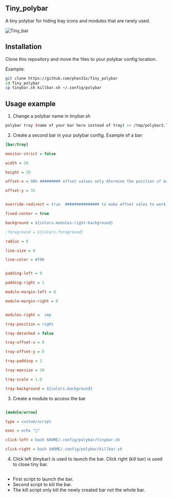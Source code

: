## Tiny_polybar
A tiny polybar for hiding tray icons and modules that are rarely used.

![Tiny_bar](https://user-images.githubusercontent.com/45850093/195213025-12aa73b8-aac4-4cfa-b4b7-3f2aadad7ce9.gif)



## Installation
Clone this repository and move the files to your polybar config location.

Example:
```bash
git clone https://github.com/phon31x/Tiny_polybar
cd Tiny_polybar
cp tinybar.sh killbar.sh ~/.config/polybar
```

## Usage example
1. Change a polybar name in tinybar.sh

```bash
polybar tray (name of your bar here instead of tray) >> /tmp/polybar2.log 2>&1
```

2. Create a second bar in your polybar config. Example of a bar:


```ini
[bar/tray]

monitor-strict = false

width = 20

height = 25

offset-x = 98% ######### offset values only dtermine the position of bar in the screen set it accordingly to your need

offset-y = 35   


override-redirect = true  ############### to make offset vales to work override-direct value must be true

fixed-center = true

background = ${colors.modules-right-background}

;foreground = ${colors.foreground}

radius = 8

line-size = 0

line-color = #f00


padding-left = 0

padding-right = 1

module-margin-left = 0

module-margin-right = 0


modules-right =  sep

tray-position = right

tray-detached = false

tray-offset-x = 0

tray-offset-y = 0

tray-padding = 1

tray-maxsize = 20

tray-scale = 1.0

tray-background = ${colors.background}
```

3. Create a module to access the bar 

```ini

[module/arrow]

type = custom/script

exec = echo ""

click-left = bash $HOME/.config/polybar/tinybar.sh

click-right = bash $HOME/.config/polybar/killbar.sh
```

4. Click left (tinybar) is used to launch the bar. Click right (kill bar) is used to close tiny bar.

##

- First script to launch the bar.
- Second script to kill the bar.
- The kill script only kill the newly created bar not the whole bar.
